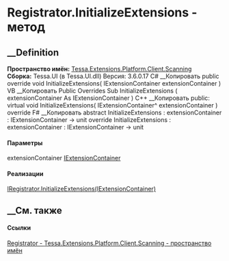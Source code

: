 # Registrator.InitializeExtensions - метод
##  __Definition
 **Пространство имён:**
[Tessa.Extensions.Platform.Client.Scanning](N_Tessa_Extensions_Platform_Client_Scanning.htm)  
 **Сборка:** Tessa.UI (в Tessa.UI.dll) Версия: 3.6.0.17
C# __Копировать
     public override void InitializeExtensions(
    	IExtensionContainer extensionContainer
    )
VB __Копировать
     Public Overrides Sub InitializeExtensions ( 
    	extensionContainer As IExtensionContainer
    )
C++ __Копировать
     public:
    virtual void InitializeExtensions(
    	IExtensionContainer^ extensionContainer
    ) override
F# __Копировать
     abstract InitializeExtensions : 
            extensionContainer : IExtensionContainer -> unit 
    override InitializeExtensions : 
            extensionContainer : IExtensionContainer -> unit 
#### Параметры
extensionContainer
[IExtensionContainer](T_Tessa_Extensions_IExtensionContainer.htm)
#### Реализации
[IRegistrator.InitializeExtensions(IExtensionContainer)](M_Tessa_Extensions_IRegistrator_InitializeExtensions.htm)  
##  __См. также
#### Ссылки
[Registrator - ](T_Tessa_Extensions_Platform_Client_Scanning_Registrator.htm)
[Tessa.Extensions.Platform.Client.Scanning - пространство
имён](N_Tessa_Extensions_Platform_Client_Scanning.htm)

